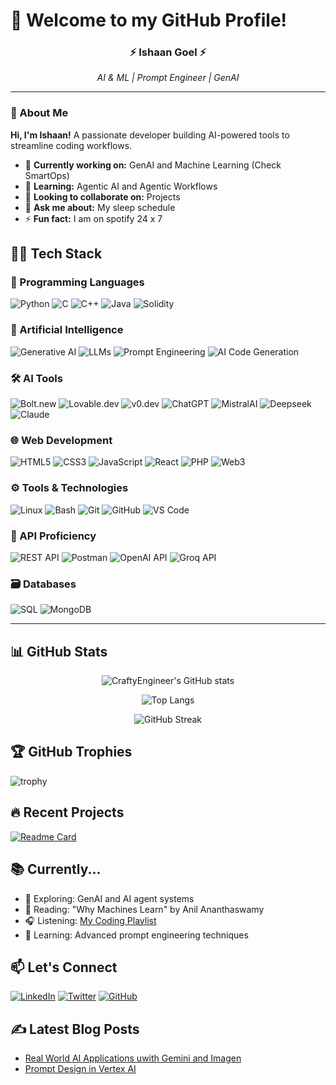 # 🚀 Welcome to my GitHub Profile!

<h3 align="center">⚡ Ishaan Goel ⚡</h3>
<p align="center">
  <em>AI & ML | Prompt Engineer | GenAI</em>
</p>

---
### 🚀 About Me

**Hi, I'm Ishaan!** A passionate developer building AI-powered tools to streamline coding workflows.

- 🔭 **Currently working on:** GenAI and Machine Learning (Check SmartOps)
- 🌱 **Learning:** Agentic AI and Agentic Workflows
- 👯 **Looking to collaborate on:** Projects
- 💬 **Ask me about:** My sleep schedule
- ⚡ **Fun fact:** I am on spotify 24 x 7

  
## 👨‍💻 Tech Stack

### 🐍 Programming Languages
![Python](https://img.shields.io/badge/Python-Intermediate-3776AB?style=for-the-badge&logo=python&logoColor=white)
![C](https://img.shields.io/badge/C-Familiar-A8B9CC?style=for-the-badge&logo=c&logoColor=white)
![C++](https://img.shields.io/badge/C++-Familiar-00599C?style=for-the-badge&logo=c%2B%2B&logoColor=white)
![Java](https://img.shields.io/badge/Java-Familiar-007396?style=for-the-badge&logo=java&logoColor=white)
![Solidity](https://img.shields.io/badge/Solidity-Beginner-363636?style=for-the-badge&logo=solidity&logoColor=white)

### 🤖 Artificial Intelligence
![Generative AI](https://img.shields.io/badge/Generative_AI-Beginner-FF6F00?style=for-the-badge&logo=openai&logoColor=white)
![LLMs](https://img.shields.io/badge/LLMs-Beginner-FF6F00?style=for-the-badge)
![Prompt Engineering](https://img.shields.io/badge/Prompt_Engineering-Beginner-FF6F00?style=for-the-badge)
![AI Code Generation](https://img.shields.io/badge/AI_Code_Generation-Beginner-FF6F00?style=for-the-badge)

### 🛠️ AI Tools
![Bolt.new](https://img.shields.io/badge/Bolt.new-Used-4285F4?style=for-the-badge)
![Lovable.dev](https://img.shields.io/badge/Lovable.dev-Used-FF4088?style=for-the-badge)
![v0.dev](https://img.shields.io/badge/v0.dev-Used-000000?style=for-the-badge)
![ChatGPT](https://img.shields.io/badge/ChatGPT-Used-412991?style=for-the-badge&logo=openai&logoColor=white)
![MistralAI](https://img.shields.io/badge/MistralAI-Used-FF6F00?style=for-the-badge)
![Deepseek](https://img.shields.io/badge/Deepseek-Used-000000?style=for-the-badge)
![Claude](https://img.shields.io/badge/Claude-Used-FF6F00?style=for-the-badge)

### 🌐 Web Development
![HTML5](https://img.shields.io/badge/HTML5-Intermediate-E34F26?style=for-the-badge&logo=html5&logoColor=white)
![CSS3](https://img.shields.io/badge/CSS3-Intermediate-1572B6?style=for-the-badge&logo=css3&logoColor=white)
![JavaScript](https://img.shields.io/badge/JavaScript-Intermediate-F7DF1E?style=for-the-badge&logo=javascript&logoColor=black)
![React](https://img.shields.io/badge/React-Intermediate-61DAFB?style=for-the-badge&logo=react&logoColor=black)
![PHP](https://img.shields.io/badge/PHP-Intermediate-777BB4?style=for-the-badge&logo=php&logoColor=white)
![Web3](https://img.shields.io/badge/Web3-Beginner-F16822?style=for-the-badge&logo=web3.js&logoColor=white)

### ⚙️ Tools & Technologies
![Linux](https://img.shields.io/badge/Linux-Used-FCC624?style=for-the-badge&logo=linux&logoColor=black)
![Bash](https://img.shields.io/badge/Bash_Scripting-Beginner-4EAA25?style=for-the-badge&logo=gnu-bash&logoColor=white)
![Git](https://img.shields.io/badge/Git-Used-F05032?style=for-the-badge&logo=git&logoColor=white)
![GitHub](https://img.shields.io/badge/GitHub-Used-181717?style=for-the-badge&logo=github&logoColor=white)
![VS Code](https://img.shields.io/badge/VS_Code-Used-007ACC?style=for-the-badge&logo=visual-studio-code&logoColor=white)

### 📡 API Proficiency
![REST API](https://img.shields.io/badge/REST_API-Used-FF6F00?style=for-the-badge)
![Postman](https://img.shields.io/badge/Postman-Used-FF6C37?style=for-the-badge&logo=postman&logoColor=white)
![OpenAI API](https://img.shields.io/badge/OpenAI_API-Used-412991?style=for-the-badge&logo=openai&logoColor=white)
![Groq API](https://img.shields.io/badge/Groq_API-Used-00A67C?style=for-the-badge)

### 🗃️ Databases
![SQL](https://img.shields.io/badge/SQL-Intermediate-4479A1?style=for-the-badge&logo=postgresql&logoColor=white)
![MongoDB](https://img.shields.io/badge/MongoDB-Beginner-47A248?style=for-the-badge&logo=mongodb&logoColor=white)

---

## 📊 GitHub Stats

<div align="center">
  
  ![CraftyEngineer's GitHub stats](https://github-readme-stats.vercel.app/api?username=CraftyEngineer&show_icons=true&theme=dark&hide_border=true)
  
  ![Top Langs](https://github-readme-stats.vercel.app/api/top-langs/?username=CraftyEngineer&layout=compact&theme=dark&hide_border=true)
  
  ![GitHub Streak](https://streak-stats.demolab.com/?user=CraftyEngineer&theme=dark&hide_border=true)
</div>

## 🏆 GitHub Trophies

![trophy](https://github-profile-trophy.vercel.app/?username=CraftyEngineer&theme=onedark&margin-w=15)

## 🔥 Recent Projects

[![Readme Card](https://github-readme-stats.vercel.app/api/pin/?username=CraftyEngineer&repo=SmartOps&theme=dark)](https://github.com/CraftyEngineer/SmartOps)

## 📚 Currently...

- 🔭 Exploring: GenAI and AI agent systems
- 📖 Reading: "Why Machines Learn" by Anil Ananthaswamy
- 🎧 Listening: [My Coding Playlist](https://open.spotify.com/playlist/2BCoIb58uUcpEKVM0IfXFN?si=191956afd2df4d3b)
- 🌱 Learning: Advanced prompt engineering techniques

## 📫 Let's Connect

[![LinkedIn](https://img.shields.io/badge/LinkedIn-Connect-0077B5?style=for-the-badge&logo=linkedin&logoColor=white)](https://linkedin.com/in/ishaangoel-craftyengineer)
[![Twitter](https://img.shields.io/badge/Twitter-Follow-1DA1F2?style=for-the-badge&logo=twitter&logoColor=white)](https://twitter.com/CookedDev)
[![GitHub](https://img.shields.io/badge/GitHub-Follow-181717?style=for-the-badge&logo=github&logoColor=white)](https://github.com/CraftyEngineer)

## ✍️ Latest Blog Posts

- [Real World AI Applications uwith Gemini and Imagen](https://medium.com/@ishaangoel2005/building-real-world-ai-applications-with-gemini-and-imagen-my-learning-experience-6bf13294b549)
- [Prompt Design in Vertex AI](https://medium.com/@ishaangoel2005/crafting-effective-prompts-my-experience-with-prompt-design-in-vertex-ai-51b66ad0e923)

